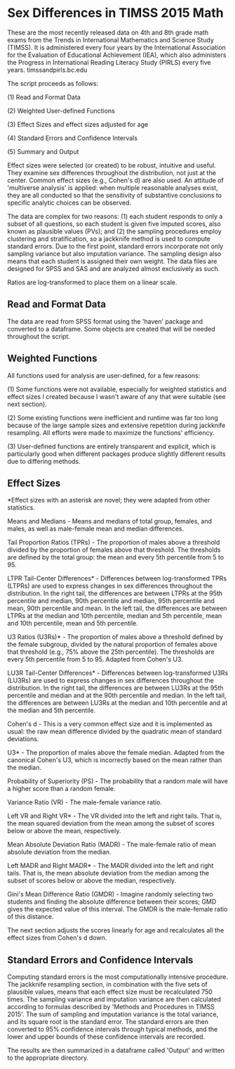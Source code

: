 # Sex Differences in TIMSS 2015 Math
These are the most recently released data on 4th and 8th grade math exams from the Trends in International Mathematics and Science Study (TIMSS). It is administered every four years by the International Association for the Evaluation of Educational Achievement (IEA), which also administers the Progress in International Reading Literacy Study (PIRLS) every five years. timssandpirls.bc.edu

The script proceeds as follows:

(1) Read and Format Data

(2) Weighted User-defined Functions

(3) Effect Sizes and effect sizes adjusted for age

(4) Standard Errors and Confidence Intervals

(5) Summary and Output

Effect sizes were selected (or created) to be robust, intuitive and useful. They examine sex differences throughout the distribution, not just at the center. Common effect sizes (e.g., Cohen's d) are also used. An attitude of 'multiverse analysis' is applied: when multiple reasonable analyses exist, they are all conducted so that the sensitivity of substantive conclusions to specific analytic choices can be observed.

The data are complex for two reasons: (1) each student responds to only a subset of all questions, so each student is given five imputed scores, also known as plausible values (PVs); and (2) the sampling procedures employ clustering and stratification, so a jackknife method is used to compute standard errors. Due to the first point, standard errors incorporate not only sampling variance but also imputation variance. The sampling design also means that each student is assigned their own weight. The data files are designed for SPSS and SAS and are analyzed almost exclusively as such.

Ratios are log-transformed to place them on a linear scale.

## Read and Format Data
The data are read from SPSS format using the 'haven' package and converted to a dataframe. Some objects are created that will be needed throughout the script.

## Weighted Functions
All functions used for analysis are user-defined, for a few reasons:

(1) Some functions were not available, especially for weighted statistics and effect sizes I created because I wasn't aware of any that were suitable (see next section).

(2) Some existing functions were inefficient and runtime was far too long because of the large sample sizes and extensive repetition during jackknife resampling. All efforts were made to maximize the functions' efficiency.

(3) User-defined functions are entirely transparent and explicit, which is particularly good when different packages produce slightly different results due to differing methods.

## Effect Sizes
*Effect sizes with an asterisk are novel; they were adapted from other statistics.

Means and Medians - Means and medians of total group, females, and males, as well as male-female mean and median differences.

Tail Proportion Ratios (TPRs) - The proportion of males above a threshold divided by the proportion of females above that threshold. The thresholds are defined by the total group: the mean and every 5th percentile from 5 to 95.

LTPR Tail-Center Differences* - Differences between log-transformed TPRs (LTPRs) are used to express changes in sex differences throughout the distribution. In the right tail, the differences are between LTPRs at the 95th percentile and median, 90th percentile and median, 95th percentile and mean, 90th percentile and mean. In the left tail, the differences are between LTPRs at the median and 10th percentile, median and 5th percentile, mean and 10th percentile, mean and 5th percentile.

U3 Ratios (U3Rs)* - The proportion of males above a threshold defined by the female subgroup, divided by the natural proportion of females above that threshold (e.g., 75% above the 25th percentile). The thresholds are every 5th percentile from 5 to 95. Adapted from Cohen's U3.

LU3R Tail-Center Differences* - Differences between log-transformed U3Rs (LU3Rs) are used to express changes in sex differences throughout the distribution. In the right tail, the differences are between LU3Rs at the 95th percentile and median and at the 90th percentile and median. In the left tail, the differences are between LU3Rs at the median and 10th percentile and at the median and 5th percentile.

Cohen's d - This is a very common effect size and it is implemented as usual: the raw mean difference divided by the quadratic mean of standard deviations.

U3* - The proportion of males above the female median. Adapted from the canonical Cohen's U3, which is incorrectly based on the mean rather than the median.

Probability of Superiority (PS) - The probability that a random male will have a higher score than a random female.

Variance Ratio (VR) - The male-female variance ratio.

Left VR and Right VR* - The VR divided into the left and right tails. That is, the mean squared deviation from the mean among the subset of scores below or above the mean, respectively.

Mean Absolute Deviation Ratio (MADR) - The male-female ratio of mean absolute deviation from the median.

Left MADR and Right MADR* - The MADR divided into the left and right tails. That is, the mean absolute deviation from the median among the subset of scores below or above the median, respectively.

Gini's Mean Difference Ratio (GMDR) - Imagine randomly selecting two students and finding the absolute difference between their scores; GMD gives the expected value of this interval. The GMDR is the male-female ratio of this distance.

The next section adjusts the scores linearly for age and recalculates all the effect sizes from Cohen's d down.

## Standard Errors and Confidence Intervals
Computing standard errors is the most computationally intensive procedure. The jackknife resampling section, in combination with the five sets of plausible values, means that each effect size must be recalculated 750 times. The sampling variance and imputation variance are then calculated according to formulas described by 'Methods and Procedures in TIMSS 2015'. The sum of sampling and imputation variance is the total variance, and its square root is the standard error. The standard errors are then converted to 95% confidence intervals through typical methods, and the lower and upper bounds of these confidence intervals are recorded.

The results are then summarized in a dataframe called 'Output' and written to the appropriate directory.
